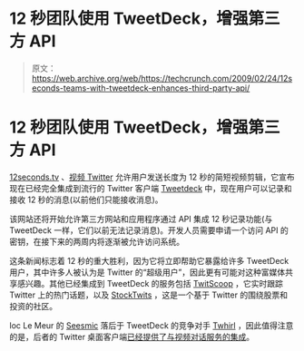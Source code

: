 # 12 秒团队使用 TweetDeck，增强第三方 API 

> 原文：<https://web.archive.org/web/https://techcrunch.com/2009/02/24/12seconds-teams-with-tweetdeck-enhances-third-party-api/>

# 12 秒团队使用 TweetDeck，增强第三方 API

[12seconds.tv](https://web.archive.org/web/20221209001315/http://www.12seconds.tv/) 、[视频 Twitter](https://web.archive.org/web/20221209001315/http://www.beta.techcrunch.com/2008/07/24/the-real-video-twitter-12secondstv-500-alpha-invites/) 允许用户发送长度为 12 秒的简短视频剪辑，它宣布现在已经完全集成到流行的 Twitter 客户端 [Tweetdeck](https://web.archive.org/web/20221209001315/http://www.tweetdeck.com/beta/) 中，现在用户可以记录和接收 12 秒的消息(以前他们只能接收消息)。

该网站还将开始允许第三方网站和应用程序通过 API 集成 12 秒记录功能(与 TweetDeck 一样，它们以前无法记录消息)。开发人员需要申请一个访问 API 的密钥，在接下来的两周内将逐渐被允许访问系统。

这条新闻标志着 12 秒的重大胜利，因为它将立即帮助它暴露给许多 TweetDeck 用户，其中许多人被认为是 Twitter 的“超级用户”，因此更有可能对这种富媒体共享感兴趣。其他已经集成到 TweetDeck 的服务包括 [TwitScoop](https://web.archive.org/web/20221209001315/http://www.twitscoop.com/) ，它实时跟踪 Twitter 上的热门话题，以及 [StockTwits](https://web.archive.org/web/20221209001315/http://stocktwits.com/) ，这是一个基于 Twitter 的围绕股票和投资的社区。

loc Le Meur 的 [Seesmic](https://web.archive.org/web/20221209001315/http://seesmic.com/) 落后于 TweetDeck 的竞争对手 [Twhirl](https://web.archive.org/web/20221209001315/http://twhirl.org/) ，因此值得注意的是，后者的 Twitter 桌面客户端[已经提供了与视频对话服务的集成](https://web.archive.org/web/20221209001315/http://www.beta.techcrunch.com/2009/02/09/twhirl-gets-an-upgrade-too-and-now-seesmic-has-a-desktop-client/)。